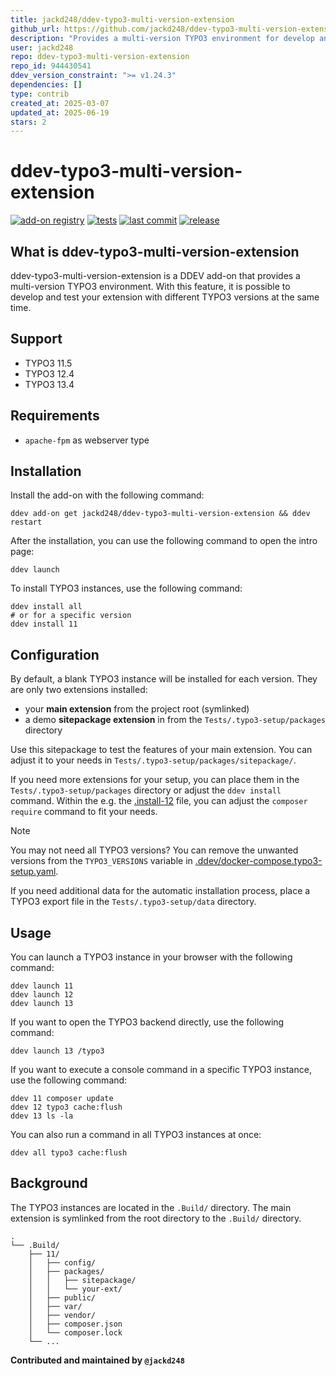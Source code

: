 ```yaml
---
title: jackd248/ddev-typo3-multi-version-extension
github_url: https://github.com/jackd248/ddev-typo3-multi-version-extension
description: "Provides a multi-version TYPO3 environment for develop and test your TYPO3 extension. "
user: jackd248
repo: ddev-typo3-multi-version-extension
repo_id: 944430541
ddev_version_constraint: ">= v1.24.3"
dependencies: []
type: contrib
created_at: 2025-03-07
updated_at: 2025-06-19
stars: 2
---
```


ddev-typo3-multi-version-extension
===============================

[![add-on registry](https://img.shields.io/badge/DDEV-Add--on_Registry-blue)](https://addons.ddev.com)
[![tests](https://github.com/jackd248/ddev-typo3-multi-version-extension/actions/workflows/tests.yml/badge.svg?branch=main)](https://github.com/jackd248/ddev-typo3-multi-version-extension/actions/workflows/tests.yml?query=branch%3Amain)
[![last commit](https://img.shields.io/github/last-commit/jackd248/ddev-typo3-multi-version-extension)](https://github.com/jackd248/ddev-typo3-multi-version-extension/commits)
[![release](https://img.shields.io/github/v/release/jackd248/ddev-typo3-multi-version-extension)](https://github.com/jackd248/ddev-typo3-multi-version-extension/releases/latest)


## What is ddev-typo3-multi-version-extension

ddev-typo3-multi-version-extension is a DDEV add-on that provides a multi-version TYPO3 environment. With this feature, it is possible to develop and test your extension with different TYPO3 versions at the same time.

## Support

- TYPO3 11.5
- TYPO3 12.4
- TYPO3 13.4

## Requirements

- `apache-fpm` as webserver type

## Installation

Install the add-on with the following command:

```shell
ddev add-on get jackd248/ddev-typo3-multi-version-extension && ddev restart
```

After the installation, you can use the following command to open the intro page:

```shell
ddev launch
```

To install TYPO3 instances, use the following command:

```shell
ddev install all
# or for a specific version
ddev install 11
```

## Configuration

By default, a blank TYPO3 instance will be installed for each version. They are only two extensions installed:

- your **main extension** from the project root (symlinked)
- a demo **sitepackage extension** in from the `Tests/.typo3-setup/packages` directory

Use this sitepackage to test the features of your main extension. You can adjust it to your needs in `Tests/.typo3-setup/packages/sitepackage/`.

If you need more extensions for your setup, you can place them in the `Tests/.typo3-setup/packages` directory or adjust the `ddev install` command. Within the e.g. the [.install-12](https://github.com/jackd248/ddev-typo3-multi-version-extension/blob/main/commands/web/.install-12) file, you can adjust the `composer require` command to fit your needs.

> [!NOTE]
> You may not need all TYPO3 versions? You can remove the unwanted versions from the `TYPO3_VERSIONS` variable in [.ddev/docker-compose.typo3-setup.yaml](https://github.com/jackd248/ddev-typo3-multi-version-extension/blob/main/docker-compose.typo3-setup.yaml).

If you need additional data for the automatic installation process, place a TYPO3 export file in the `Tests/.typo3-setup/data` directory.

## Usage

You can launch a TYPO3 instance in your browser with the following command:

```shell
ddev launch 11
ddev launch 12
ddev launch 13
```

If you want to open the TYPO3 backend directly, use the following command:

```shell
ddev launch 13 /typo3
```

If you want to execute a console command in a specific TYPO3 instance, use the following command:

```shell
ddev 11 composer update
ddev 12 typo3 cache:flush
ddev 13 ls -la
```

You can also run a command in all TYPO3 instances at once:

```shell
ddev all typo3 cache:flush
```

## Background

The TYPO3 instances are located in the `.Build/` directory. The main extension is symlinked from the root directory to the `.Build/` directory. 

```text
.
└── .Build/
    ├── 11/
    │   ├── config/
    │   ├── packages/
    │   │   ├── sitepackage/
    │   │   └── your-ext/
    │   ├── public/
    │   ├── var/
    │   ├── vendor/
    │   ├── composer.json
    │   └── composer.lock
    └── ...
```

**Contributed and maintained by `@jackd248`**
